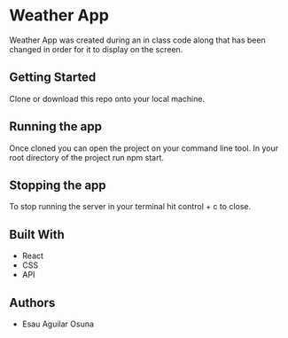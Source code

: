 # Weather App
Weather App was created during an in class code along that has been changed in order for it to display on the screen. 

## Getting Started 
Clone or download this repo onto your local machine. 

## Running the app
Once cloned you can open the project on your command line tool. In your root directory of the project run npm start.

## Stopping the app
To stop running the server in your terminal hit control + c to close.

## Built With 
* React
* CSS
* API

## Authors
* Esau Aguilar Osuna 

